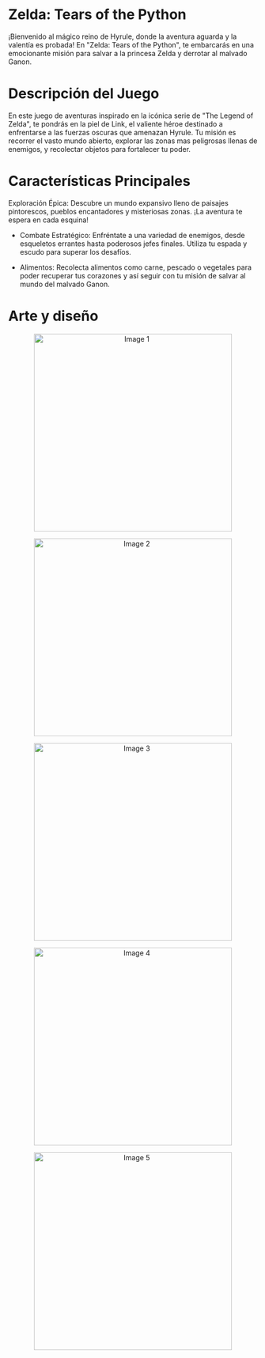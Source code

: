 # Zelda: Tears of the Python

¡Bienvenido al mágico reino de Hyrule, donde la aventura aguarda y la valentía es probada! En "Zelda: Tears of the Python", te embarcarás en una emocionante misión para salvar a la princesa Zelda y derrotar al malvado Ganon.

# Descripción del Juego

En este juego de aventuras inspirado en la icónica serie de "The Legend of Zelda", te pondrás en la piel de Link, el valiente héroe destinado a enfrentarse a las fuerzas oscuras que amenazan Hyrule. Tu misión es recorrer el vasto mundo abierto, explorar las zonas mas peligrosas llenas de enemigos, y recolectar objetos para fortalecer tu poder.

# Características Principales

Exploración Épica: Descubre un mundo expansivo lleno de paisajes pintorescos, pueblos encantadores y misteriosas zonas. ¡La aventura te espera en cada esquina!

 - Combate Estratégico: Enfréntate a una variedad de enemigos, desde esqueletos errantes hasta poderosos jefes finales. Utiliza tu espada y escudo para superar los desafíos.

 - Alimentos: Recolecta alimentos como carne, pescado o vegetales para poder recuperar tus corazones y así seguir con tu misión de salvar al mundo del malvado Ganon. 

# Arte y diseño

<p align="center">
  <img src="https://github.com/UnaiMunoz/Python-Zelda/assets/152631520/1beafe20-f100-41a5-b6a4-7aaccd8cecbb" alt="Image 1" width="400"/>
</p>
<p align="center">
  <img src="https://github.com/UnaiMunoz/Python-Zelda/assets/152631520/cc9a1d7a-88ad-4c2a-a4a6-7ddc5320eec0" alt="Image 2" width="400"/>
</p>
<p align="center">
  <img src="https://github.com/UnaiMunoz/Python-Zelda/assets/152631520/039ca7f9-2b4a-44ff-a2f1-21f4081d2e3a" alt="Image 3" width="400"/>
</p>
<p align="center">
  <img src="https://github.com/UnaiMunoz/Python-Zelda/assets/152631520/3ac9e771-0de2-49ce-b4e9-3d4b88dfecfc" alt="Image 4" width="400"/>
</p>
<p align="center">
  <img src="https://github.com/UnaiMunoz/Python-Zelda/assets/152631520/b5e423eb-d788-426d-860a-2c69e6539768" alt="Image 5" width="400"/>
</p>

